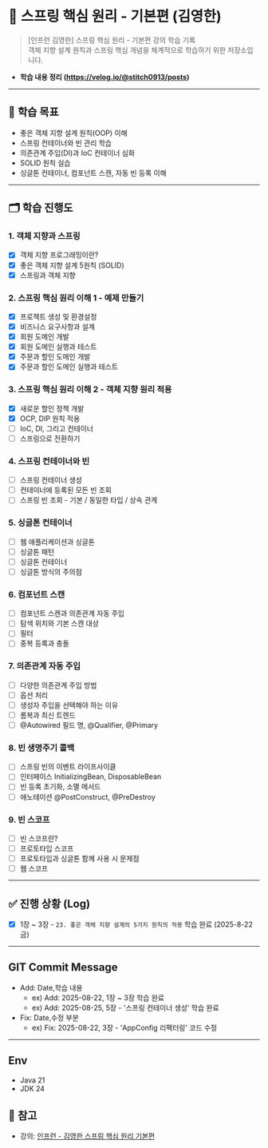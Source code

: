 # 🌱 스프링 핵심 원리 - 기본편 (김영한)

> [인프런 김영한] 스프링 핵심 원리 - 기본편 강의 학습 기록  
> 객체 지향 설계 원칙과 스프링 핵심 개념을 체계적으로 학습하기 위한 저장소입니다.

- **학습 내용 정리 (https://velog.io/@stitch0913/posts)**
---

## 📌 학습 목표
- 좋은 객체 지향 설계 원칙(OOP) 이해
- 스프링 컨테이너와 빈 관리 학습
- 의존관계 주입(DI)과 IoC 컨테이너 심화
- SOLID 원칙 실습
- 싱글톤 컨테이너, 컴포넌트 스캔, 자동 빈 등록 이해

---

## 🗂 학습 진행도

### 1. 객체 지향과 스프링
- [x] 객체 지향 프로그래밍이란?
- [x] 좋은 객체 지향 설계 5원칙 (SOLID)
- [x] 스프링과 객체 지향

### 2. 스프링 핵심 원리 이해 1 - 예제 만들기
- [x] 프로젝트 생성 및 환경설정
- [x] 비즈니스 요구사항과 설계
- [x] 회원 도메인 개발
- [x] 회원 도메인 실행과 테스트
- [x] 주문과 할인 도메인 개발
- [x] 주문과 할인 도메인 실행과 테스트

### 3. 스프링 핵심 원리 이해 2 - 객체 지향 원리 적용
- [x] 새로운 할인 정책 개발
- [x] OCP, DIP 원칙 적용
- [ ] IoC, DI, 그리고 컨테이너
- [ ] 스프링으로 전환하기

### 4. 스프링 컨테이너와 빈
- [ ] 스프링 컨테이너 생성
- [ ] 컨테이너에 등록된 모든 빈 조회
- [ ] 스프링 빈 조회 - 기본 / 동일한 타입 / 상속 관계

### 5. 싱글톤 컨테이너
- [ ] 웹 애플리케이션과 싱글톤
- [ ] 싱글톤 패턴
- [ ] 싱글톤 컨테이너
- [ ] 싱글톤 방식의 주의점

### 6. 컴포넌트 스캔
- [ ] 컴포넌트 스캔과 의존관계 자동 주입
- [ ] 탐색 위치와 기본 스캔 대상
- [ ] 필터
- [ ] 중복 등록과 충돌

### 7. 의존관계 자동 주입
- [ ] 다양한 의존관계 주입 방법
- [ ] 옵션 처리
- [ ] 생성자 주입을 선택해야 하는 이유
- [ ] 롬복과 최신 트렌드
- [ ] @Autowired 필드 명, @Qualifier, @Primary

### 8. 빈 생명주기 콜백
- [ ] 스프링 빈의 이벤트 라이프사이클
- [ ] 인터페이스 InitializingBean, DisposableBean
- [ ] 빈 등록 초기화, 소멸 메서드
- [ ] 애노테이션 @PostConstruct, @PreDestroy

### 9. 빈 스코프
- [ ] 빈 스코프란?
- [ ] 프로토타입 스코프
- [ ] 프로토타입과 싱글톤 함께 사용 시 문제점
- [ ] 웹 스코프

---

## ✅ 진행 상황 (Log)
- [x] 1장 ~ 3장 - `23. 좋은 객체 지향 설계의 5가지 원칙의 적용` 학습 완료 (2025-8-22 금)


---

## GIT Commit Message

- Add: Date,학습 내용
    - ex) Add: 2025-08-22, 1장 ~ 3장 학습 완료
    - ex) Add: 2025-08-25, 5장 - '스프링 컨테이너 생성' 학습 완료
- Fix: Date,수정 부분
    - ex) Fix: 2025-08-22, 3장 - 'AppConfig 리팩터링' 코드 수정

---

## Env

- Java 21
- JDK 24

## 📝 참고
- 강의: [인프런 - 김영한 스프링 핵심 원리 기본편](https://inflearn.com/course/스프링-핵심-원리-기본편)